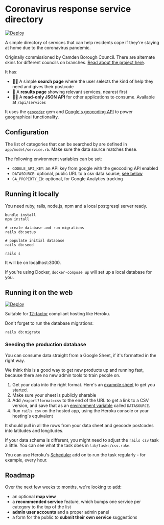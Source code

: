 # Coronavirus response service directory

[![Deploy](https://www.herokucdn.com/deploy/button.svg)](
https://heroku.com/deploy)

A simple directory of services that can help residents cope if they're staying at home due to the coronavirus pandemic. 

Originally commissioned by Camden Borough Council. There are alternate skins for different councils on branches. [Read about the project here](https://coronaviruslocalresponse.co.uk/).

It has:
- 🕵️‍♀️ A simple **search page** where the user selects the kind of help they need and gives their postcode
- 📍 A **results page** showing relevant services, nearest first
- 👩‍💻 A **read-only JSON API** for other applications to consume. Available at `/api/services`

It uses the [`geocoder`](https://github.com/alexreisner/geocoder) gem and [Google's geocoding API](https://developers.google.com/maps/documentation/geocoding/intro) to power geographical functionality.

## Configuration

The list of categories that can be searched by are defined in `app/model/service.rb`. Make sure the data source matches these.

The following environment variables can be set:

- `GOOGLE_API_KEY`: an API key from google with the geocoding API enabled
- `DATASOURCE`: optional, public URL to a csv data source, [see below](#seeding-the-production-database)
- `GA_PROPERTY_ID`: optional, for Google Analytics tracking

## Running it locally

You need ruby, rails, node.js, npm and a local postgresql server ready.

```
bundle install
npm install

# create database and run migrations
rails db:setup

# populate initial database
rails db:seed

rails s
```

It will be on localhost:3000.

If you're using Docker, `docker-compose up` will set up a local database for you.

## Running it on the web

[![Deploy](https://www.herokucdn.com/deploy/button.svg)](
https://heroku.com/deploy)

Suitable for [12-factor](https://12factor.net/) compliant hosting like Heroku.

Don't forget to run the database migrations:

```
rails db:migrate
```

### Seeding the production database

You can consume data straight from a Google Sheet, if it's formatted in the right way.

We think this is a good way to get new products up and running fast, because there are no new admin tools to train people on.

1. Get your data into the right format. Here's an [example sheet](https://docs.google.com/spreadsheets/d/1hLhz_FqSyyO_KP5OiQbEZYiVzo_6dgOIWIb1S57xhMg/) to get you started.
2. Make sure your sheet is publicly sharable
3. Add `/export?format=csv` to the end of the URL to get a link to a CSV version, and save that as an [environment variable](https://devcenter.heroku.com/articles/config-vars) called `DATASOURCE`.
4. Run `rails csv` on the hosted app, using the Heroku console or your hosting's equivalent

It should pull in all the rows from your data sheet and geocode postcodes into latitudes and longitudes.

If your data schema is different, you might need to adjust the `rails csv` task a little. You can see what the task does in `lib/tasks/csv.rake`.

You can use Heroku's [Scheduler](https://devcenter.heroku.com/articles/scheduler) add on to run the task regularly - for example, every hour.

## Roadmap

Over the next few weeks to months, we're looking to add:

- an optional **map view**
- a **recommended service** feature, which bumps one service per category to the top of the list
- **admin user accounts** and a proper admin panel
- a form for the public to **submit their own service** suggestions

